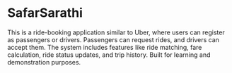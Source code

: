 # SafarSarathi
This is a ride-booking application similar to Uber, where users can register as passengers or drivers. Passengers can request rides, and drivers can accept them. The system includes features like ride matching, fare calculation, ride status updates, and trip history. Built for learning and demonstration purposes.
